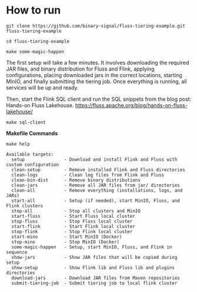 # How to run

```shell
git clone https://github.com/binary-signal/fluss-tiering-example.git fluss-tiering-example
```

```shell
cd fluss-tiering-example 
```

```
make some-magic-happen
```

The first setup will take a few minutes. It involves downloading the required JAR files, and binary distribution for
Fluss and Flink, applying configurations, placing downloaded jars in the correct locations, starting MinIO, and finally
submitting the tiering job. Once everything is running, all services will be up and ready.

Then, start the Flink SQL client and run the SQL snippets from the blog post: Hands-on Fluss
Lakehouse. https://fluss.apache.org/blog/hands-on-fluss-lakehouse/

```shell
make sql-client
```

**Makefile Commands**

```shell
make help
```

```text
Available targets:
  setup               - Download and install Flink and Fluss with custom configuration
  clean-setup         - Remove installed Flink and Fluss directories
  clean-logs          - Clean log files from Flink and Fluss
  clean-bin-dist      - Remove binary distributions
  clean-jars          - Remove all JAR files from jar/ directories
  clean-all           - Remove everything (installations, logs, and JARs)
  start-all           - Setup (if needed), start MinIO, Fluss, and Flink clusters
  stop-all            - Stop all clusters and MinIO
  start-fluss         - Start Fluss local cluster
  stop-fluss          - Stop Fluss local cluster
  start-flink         - Start Flink local cluster
  stop-flink          - Stop Flink local cluster
  start-mino          - Start MinIO (Docker)
  stop-mino           - Stop MinIO (Docker)
  some-magic-happen   - Setup, start MinIO, Fluss, and Flink in sequence
  show-jars           - Show JAR files that will be copied during setup
  show-setup          - Show Flink lib and Fluss lib and plugins directories
  download-jars       - Download JAR files from Maven repositories
  submit-tiering-job  - Submit tiering job to local flink cluster
```
